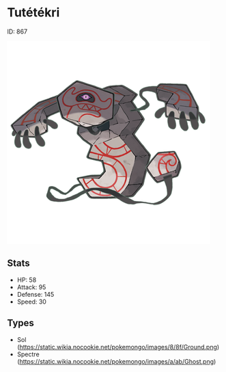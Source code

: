 # Tutétékri


ID: 867

![](https://raw.githubusercontent.com/PokeAPI/sprites/master/sprites/pokemon/other/official-artwork/867.png "Tutétékri")

## Stats


 - HP: 58
 - Attack: 95
 - Defense: 145
 - Speed: 30

## Types


 - Sol (https://static.wikia.nocookie.net/pokemongo/images/8/8f/Ground.png)
 - Spectre (https://static.wikia.nocookie.net/pokemongo/images/a/ab/Ghost.png)
